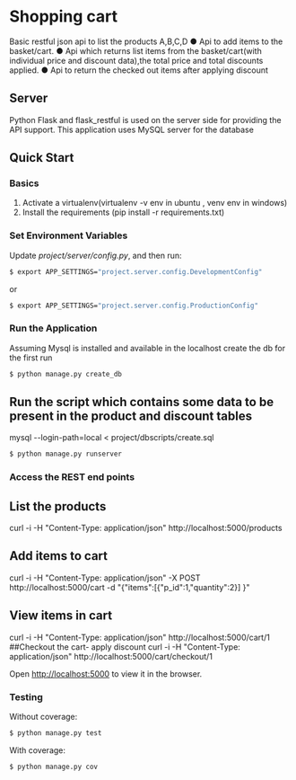 # Shopping cart
Basic restful json api to list the products A,B,C,D
● Api to add items to the basket/cart.
● Api which returns list items from the basket/cart(with individual price and
discount data),the total price and total discounts applied.
● Api to return the checked out items after applying discount
## Server
Python Flask and flask_restful is used on the server side for providing the API support.
This application uses MySQL server for the database
## Quick Start

### Basics

1. Activate a virtualenv(virtualenv -v env in ubuntu , venv env in windows)
1. Install the requirements (pip install -r requirements.txt)

### Set Environment Variables

Update *project/server/config.py*, and then run:

```sh
$ export APP_SETTINGS="project.server.config.DevelopmentConfig"
```

or

```sh
$ export APP_SETTINGS="project.server.config.ProductionConfig"
```

### Run the Application
Assuming Mysql is installed and available in the localhost
create the db for the first run
```sh
$ python manage.py create_db
```
## Run the script which contains some data to be present in the product and discount tables
mysql --login-path=local  < project/dbscripts/create.sql

```sh
$ python manage.py runserver
```
### Access the REST end points
## List the products
curl -i -H "Content-Type: application/json"  http://localhost:5000/products

## Add items to cart
curl -i -H "Content-Type: application/json" -X POST http://localhost:5000/cart -d "{\"items\":[{\"p_id\":1,\"quantity\":2}]                    }"

## View items in cart
curl -i -H "Content-Type: application/json"  http://localhost:5000/cart/1
##Checkout the cart- apply discount
curl -i -H "Content-Type: application/json"  http://localhost:5000/cart/checkout/1

Open [http://localhost:5000](http://localhost:5000) to view it in the browser.

### Testing

Without coverage:

```sh
$ python manage.py test
```

With coverage:

```sh
$ python manage.py cov
```
